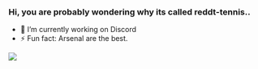 ### Hi, you are probably wondering why its called reddt-tennis..
- 🔭 I’m currently working on Discord
- ⚡ Fun fact: Arsenal are the best.

![](https://github-profile-trophy.vercel.app/?username=reddit-tennis)
